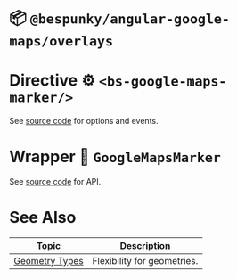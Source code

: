 # 📦 `@bespunky/angular-google-maps/overlays`

# Directive ⚙ `<bs-google-maps-marker/>`

See [source code](https://dev.azure.com/BeSpunky/Libraries/_git/angular-google-maps?path=%2Fprojects%2Fbespunky%2Fangular-google-maps%2Foverlays%2Fmodules%2Fmarker%2Fdirective%2Fgoogle-maps-marker.directive.ts&version=GBmaster) for options and events.

# Wrapper 🧬 `GoogleMapsMarker`

See [source code](https://dev.azure.com/BeSpunky/Libraries/_git/angular-google-maps?path=%2Fprojects%2Fbespunky%2Fangular-google-maps%2Foverlays%2Fmodules%2Fmarker%2Fgoogle-maps-marker.ts&version=GBmaster) for API.

# See Also

| Topic                             | Description                 |
|-----------------------------------|-----------------------------|
| [Geometry Types](/Geometry-Types) | Flexibility for geometries. |
